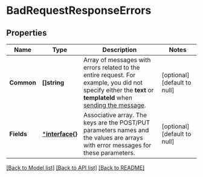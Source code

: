 # BadRequestResponseErrors

## Properties
Name | Type | Description | Notes
------------ | ------------- | ------------- | -------------
**Common** | **[]string** | Array of messages with errors related to the entire request. For example, you did not specify either the **text** or **templateId** when [sending the message](/docs/api/send-sms/).  | [optional] [default to null]
**Fields** | [***interface{}**](interface{}.md) | Associative array. The keys are the POST/PUT parameters names and the values are arrays with error messages for these parameters.  | [optional] [default to null]

[[Back to Model list]](../README.md#documentation-for-models) [[Back to API list]](../README.md#documentation-for-api-endpoints) [[Back to README]](../README.md)


